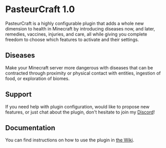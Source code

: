 # PasteurCraft 1.0
PasteurCraft is a highly configurable plugin that adds a whole new dimension to health in Minecraft by introducing diseases now, and later, remedies, vaccines, injuries, and care, all while giving you complete freedom to choose which features to activate and their settings.
## Diseases
Make your Minecraft server more dangerous with diseases that can be contracted through proximity or physical contact with entities, ingestion of food, or exploration of biomes.
## Support
If you need help with plugin configuration, would like to propose new features, or just chat about the plugin, don't hesitate to join my [Discord]()!
## Documentation
You can find instructions on how to use the plugin in [the Wiki]().
